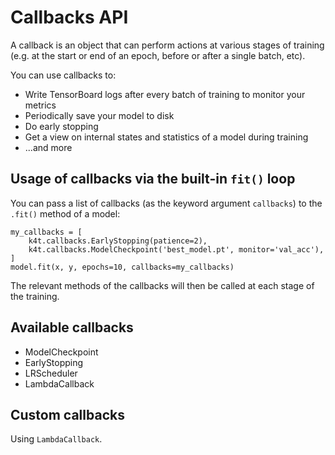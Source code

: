 # Callbacks API

A callback is an object that can perform actions at various stages of training (e.g. at the start or end of an epoch, before or after a single batch, etc).

You can use callbacks to:

- Write TensorBoard logs after every batch of training to monitor your metrics
- Periodically save your model to disk
- Do early stopping
- Get a view on internal states and statistics of a model during training
- ...and more



## Usage of callbacks via the built-in `fit()` loop

You can pass a list of callbacks (as the keyword argument `callbacks`) to the `.fit()` method of a model:

```
my_callbacks = [
    k4t.callbacks.EarlyStopping(patience=2),
    k4t.callbacks.ModelCheckpoint('best_model.pt', monitor='val_acc'),
]
model.fit(x, y, epochs=10, callbacks=my_callbacks)
```

The relevant methods of the callbacks will then be called at each stage of the training.



## Available callbacks

+ ModelCheckpoint
+ EarlyStopping
+ LRScheduler
+ LambdaCallback



## Custom callbacks

Using `LambdaCallback`.